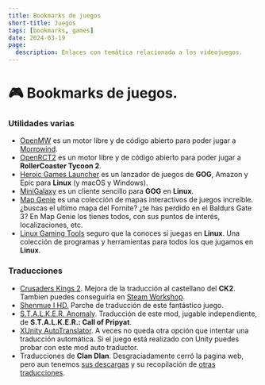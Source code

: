 ```yaml
---
title: Bookmarks de juegos
short-title: Juegos
tags: [bookmarks, games]
date: 2024-03-19
page:
  description: Enlaces con temática relacionada a los videojuegos.
---
```


# :video_game: Bookmarks de juegos.

### Utilidades varias

- [OpenMW](https://openmw.org/) es un motor libre y de código abierto para poder jugar a [Morrowind](https://en.uesp.net/wiki/Morrowind:Morrowind).
- [OpenRCT2](https://openrct2.org) es un motor libre y de código abierto para poder jugar a **RollerCoaster Tycoon 2**.
- [Heroic Games Launcher](https://github.com/Heroic-Games-Launcher/HeroicGamesLauncher) es un lanzador de juegos de **GOG**, Amazon y Epic para **Linux** (y macOS y Windows).
- [MiniGalaxy](https://github.com/sharkwouter/minigalaxy) es un cliente sencillo para **GOG** en **Linux**.
- [Map Genie](https://mapgenie.io) es una colección de mapas interactivos de juegos increíble.¿buscas el ultimo mapa del Fornite? ¿te has perdido en el Baldurs Gate 3? En Map Genie los tienes todos, con sus puntos de interés, localizaciones, etc.
- [Linux Gaming Tools](https://linux-gaming-tools.github.io) seguro que la conoces si juegas en **Linux**. Una colección de programas y herramientas para todos los que jugamos en **Linux**.

### Traducciones

- [Crusaders Kings 2](https://forum.paradoxplaza.com/forum/threads/traduccion-al-castellano-ck2.662691/). Mejora de la traducción al castellano del **CK2**. Tambien puedes conseguirla en [Steam Workshop](https://steamcommunity.com/sharedfiles/filedetails/?id=787248242).
- [Shenmue I HD.](http://www.shinmh.com/shenmue-i-hd-parche-de-traduccion/) Parche de traducción de este fantástico juego.
- [S.T.A.L.K.E.R. Anomaly](https://www.moddb.com/mods/stalker-anomaly/addons/traduccin-al-espaol-beta-11). Traducción de este mod, jugable independiente, de **S.T.A.L.K.E.R.: Call of Pripyat**.
- [XUnity AutoTranslator](https://github.com/bbepis/XUnity.AutoTranslator). A veces no queda otra opción que intentar una traducción automática. Si el juego está realizado con Unity puedes probar con este mod auto traductor.
- Traducciones de **Clan Dlan**. Desgraciadamente cerró la pagina web, pero aun tenemos [sus descargas](https://drive.google.com/drive/folders/13PxpHUhcJ3MePqDWbCYSqW056TeK0Kvf) y su recopilación de [otras traducciones](https://drive.google.com/drive/folders/19SCoe1hC1IJpYA-t2mBHneWgP8W9udHt).

